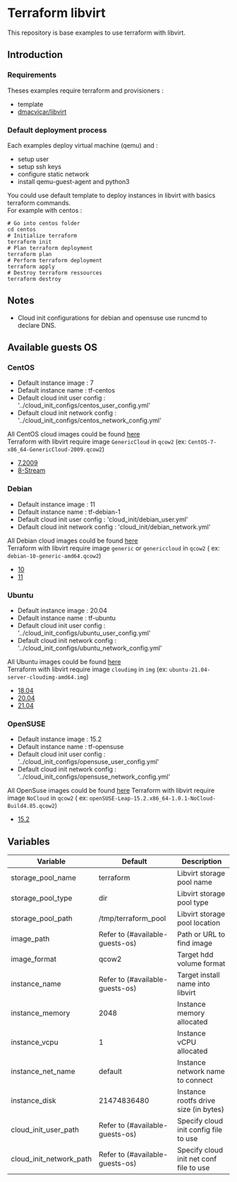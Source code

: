 # Terraform libvirt

This repository is base examples to use terraform with libvirt.

## Introduction

### Requirements

Theses examples require terraform and provisioners :

- template
- [dmacvicar/libvirt](https://github.com/dmacvicar/terraform-provider-libvirt)

### Default deployment process

Each examples deploy virtual machine (qemu) and :

- setup user
- setup ssh keys
- configure static network
- install qemu-guest-agent and python3

You could use default template to deploy instances in libvirt with basics terraform commands.  
For example with centos :

```shell
# Go into centos folder
cd centos
# Initialize terraform
terraform init
# Plan terraform deployment
terraform plan
# Perform terraform deployment
terraform apply
# Destroy terraform ressources
terraform destroy
```

## Notes

- Cloud init configurations for debian and opensuse use runcmd to declare DNS.

## Available guests OS

### CentOS

- Default instance image : 7
- Default instance name : tf-centos
- Default cloud init user config : '../cloud_init_configs/centos_user_config.yml'
- Default cloud init network config : '../cloud_init_configs/centos_network_config.yml'

All CentOS cloud images could be found [here](https://cloud.centos.org/centos/)  
Terraform with libvirt require image `GenericCloud` in `qcow2` (ex: `CentOS-7-x86_64-GenericCloud-2009.qcow2`)

- [7.2009](https://cloud.centos.org/centos/7/images/CentOS-7-x86_64-GenericCloud-2009.qcow2)
- [8-Stream](https://cloud.centos.org/centos/8-stream/x86_64/images/CentOS-Stream-GenericCloud-8-20210210.0.x86_64.qcow2)

### Debian

- Default instance image : 11
- Default instance name : tf-debian-1
- Default cloud init user config : 'cloud_init/debian_user.yml'
- Default cloud init network config : 'cloud_init/debian_network.yml'

All Debian cloud images could be found [here](https://cdimage.debian.org/images/cloud/)  
Terraform with libvirt require image `generic` or `genericcloud` in `qcow2` (
ex: `debian-10-generic-amd64.qcow2`)

- [10](https://cdimage.debian.org/images/cloud/buster/latest/debian-10-generic-amd64.qcow2)
- [11](https://cdimage.debian.org/images/cloud/bullseye/latest/debian-11-generic-amd64.qcow2)

### Ubuntu

- Default instance image : 20.04
- Default instance name : tf-ubuntu
- Default cloud init user config : '../cloud_init_configs/ubuntu_user_config.yml'
- Default cloud init network config : '../cloud_init_configs/ubuntu_network_config.yml'

All Ubuntu images could be found [here](https://cloud-images.ubuntu.com/releases)  
Terraform with libvirt require image `cloudimg` in `img` (ex: `ubuntu-21.04-server-cloudimg-amd64.img`)

- [18.04](https://cloud-images.ubuntu.com/releases/bionic/release/ubuntu-18.04-server-cloudimg-amd64.img)
- [20.04](https://cloud-images.ubuntu.com/releases/focal/release/ubuntu-20.04-server-cloudimg-amd64.img)
- [21.04](https://cloud-images.ubuntu.com/releases/hirsute/release/ubuntu-21.04-server-cloudimg-amd64.img)

### OpenSUSE

- Default instance image : 15.2
- Default instance name : tf-opensuse
- Default cloud init user config : '../cloud_init_configs/opensuse_user_config.yml'
- Default cloud init network config : '../cloud_init_configs/opensuse_network_config.yml'

All OpenSuse images could be found [here](https://download.opensuse.org/repositories/Cloud:/Images:/)
Terraform with libvirt require image `NoCloud` in `qcow2` (
ex: `openSUSE-Leap-15.2.x86_64-1.0.1-NoCloud-Build4.85.qcow2`)

- [15.2](https://download.opensuse.org/repositories/Cloud:/Images:/Leap_15.2/images/openSUSE-Leap-15.2.x86_64-1.0.1-NoCloud-Build4.85.qcow2)

## Variables

| Variable                | Default                         | Description                             |
| ----------------------- | ------------------------------- | --------------------------------------- |
| storage_pool_name       | terraform                       | Libvirt storage pool name               |
| storage_pool_type       | dir                             | Libvirt storage pool type               |
| storage_pool_path       | /tmp/terraform_pool             | Libvirt storage pool location           | 
| image_path              | Refer to (#available-guests-os) | Path or URL to find image               |
| image_format            | qcow2                           | Target hdd volume format                |
| instance_name           | Refer to (#available-guests-os) | Target install name into libvirt        |
| instance_memory         | 2048                            | Instance memory allocated               |
| instance_vcpu           | 1                               | Instance vCPU allocated                 |
| instance_net_name       | default                         | Instance network name to connect        |
| instance_disk           | 21474836480                     | Instance rootfs drive size (in bytes)   |
| cloud_init_user_path    | Refer to (#available-guests-os) | Specify cloud init config file to use   |
| cloud_init_network_path | Refer to (#available-guests-os) | Specify cloud init net conf file to use |
